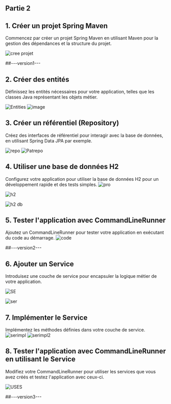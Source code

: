 ## Partie 2

## 1. Créer un projet Spring Maven

Commencez par créer un projet Spring Maven en utilisant Maven pour la gestion des dépendances et la structure du projet.

![cree projet](https://github.com/S-AHANSAL/Ahansal_Activite-Pratique-N-2-Spring-Data-JPA-Hibernate/assets/81721069/ac96ca22-c877-4b2f-850f-3e531e89afd4)

##---version1---

## 2. Créer des entités

Définissez les entités nécessaires pour votre application, telles que les classes Java représentant les objets métier.

![Entities](https://github.com/S-AHANSAL/Ahansal_Activite-Pratique-N-2-Spring-Data-JPA-Hibernate/assets/81721069/d08c1bf9-7021-47c2-88f2-afe54ce49d8a)
![image](https://github.com/S-AHANSAL/Ahansal_Activite-Pratique-N-2-Spring-Data-JPA-Hibernate/assets/81721069/37f034c4-c198-4163-93d4-e17065b7a00b)

## 3. Créer un référentiel (Repository)

Créez des interfaces de référentiel pour interagir avec la base de données, en utilisant Spring Data JPA par exemple.

![repo](https://github.com/S-AHANSAL/Ahansal_Activite-Pratique-N-2-Spring-Data-JPA-Hibernate/assets/81721069/2394f4cf-964a-48e6-b7c3-72d7c877da7e)
![Patrepo](https://github.com/S-AHANSAL/Ahansal_Activite-Pratique-N-2-Spring-Data-JPA-Hibernate/assets/81721069/80df90e2-e5eb-414c-a489-d45ebf29046b)

## 4. Utiliser une base de données H2

Configurez votre application pour utiliser la base de données H2 pour un développement rapide et des tests simples.
![pro](https://github.com/S-AHANSAL/Ahansal_Activite-Pratique-N-2-Spring-Data-JPA-Hibernate/assets/81721069/7950ad4e-c948-45e8-8a94-1136df223a4e)

![h2](https://github.com/S-AHANSAL/Ahansal_Activite-Pratique-N-2-Spring-Data-JPA-Hibernate/assets/81721069/6ba700c0-3640-49dc-ad35-cbe8c066e069)

![h2 db](https://github.com/S-AHANSAL/Ahansal_Activite-Pratique-N-2-Spring-Data-JPA-Hibernate/assets/81721069/5e1657f8-1a14-4613-9f2a-5d18497d6423)

## 5. Tester l'application avec CommandLineRunner

Ajoutez un CommandLineRunner pour tester votre application en exécutant du code au démarrage.
![code](https://github.com/S-AHANSAL/Ahansal_Activite-Pratique-N-2-Spring-Data-JPA-Hibernate/assets/81721069/b22bf1cc-a551-4678-a8ab-18c0db25e831)

##---version2---

## 6. Ajouter un Service

Introduisez une couche de service pour encapsuler la logique métier de votre application.

![SE](https://github.com/S-AHANSAL/Ahansal_Activite-Pratique-N-2-Spring-Data-JPA-Hibernate/assets/81721069/683857b8-7380-40bc-a2b0-0a5084833c3e)

![ser](https://github.com/S-AHANSAL/Ahansal_Activite-Pratique-N-2-Spring-Data-JPA-Hibernate/assets/81721069/f83596b2-af0b-4828-954f-ab329779c354)

## 7. Implémenter le Service

Implémentez les méthodes définies dans votre couche de service.
![serimpl](https://github.com/S-AHANSAL/Ahansal_Activite-Pratique-N-2-Spring-Data-JPA-Hibernate/assets/81721069/5f0a5ea6-0d01-40e3-a5c9-7cfd351a2197)
![serimpl2](https://github.com/S-AHANSAL/Ahansal_Activite-Pratique-N-2-Spring-Data-JPA-Hibernate/assets/81721069/0020d315-7995-4442-9cf7-e5a6430891fe)

## 8. Tester l'application avec CommandLineRunner en utilisant le Service

Modifiez votre CommandLineRunner pour utiliser les services que vous avez créés et testez l'application avec ceux-ci.

![USES](https://github.com/S-AHANSAL/Ahansal_Activite-Pratique-N-2-Spring-Data-JPA-Hibernate/assets/81721069/e1ec35b0-41d1-4345-9541-5c6b91647974)

##---version3---
